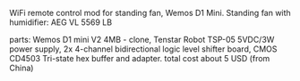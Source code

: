 WiFi remote control mod for standing fan, Wemos D1 Mini.
Standing fan with humidifier: AEG VL 5569 LB

parts:
Wemos D1 mini V2 4MB - clone,
Tenstar Robot TSP-05 5VDC/3W power supply,
2x 4-channel bidirectional logic level shifter board,
CMOS CD4503 Tri-state hex buffer and adapter.
total cost about 5 USD (from China)
